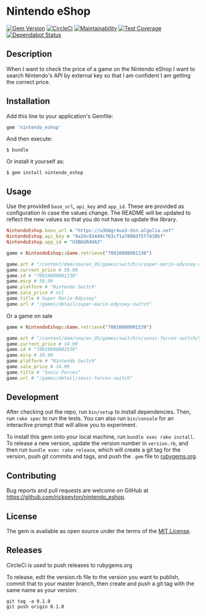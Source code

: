 # Nintendo eShop

[![Gem Version](https://badge.fury.io/rb/nintendo_eshop.svg)](https://badge.fury.io/rb/nintendo_eshop)
[![CircleCI](https://circleci.com/gh/rickpeyton/nintendo_eshop.svg?style=svg)](https://circleci.com/gh/rickpeyton/nintendo_eshop)
[![Maintainability](https://api.codeclimate.com/v1/badges/5e41e08d88dbecfcf318/maintainability)](https://codeclimate.com/github/rickpeyton/nintendo_eshop/maintainability)
[![Test Coverage](https://api.codeclimate.com/v1/badges/5e41e08d88dbecfcf318/test_coverage)](https://codeclimate.com/github/rickpeyton/nintendo_eshop/test_coverage)
[![Dependabot Status](https://api.dependabot.com/badges/status?host=github&identifier=193173552)](https://dependabot.com)

## Description

When I want to check the price of a game on the Nintendo eShop I want to search Nintendo's API by external key so that I am confident I am getting the correct price.

## Installation

Add this line to your application's Gemfile:

```ruby
gem 'nintendo_eshop'
```

And then execute:

    $ bundle

Or install it yourself as:

    $ gem install nintendo_eshop

## Usage

Use the provided `base_url`, `api_key` and `app_id`. These are provided as configuration in case the values change. The README will be updated to reflect the new values so that you do not have to update the library.

```ruby
NintendoEshop.base_url = "https://u3b6gr4ua3-dsn.algolia.net"
NintendoEshop.api_key = "9a20c93440cf63cf1a7008d75f7438bf"
NintendoEshop.app_id = "U3B6GR4UA3"

game = NintendoEshop::Game.retrieve("70010000001130")

game.art # "/content/dam/noa/en_US/games/switch/s/super-mario-odyssey-switch/Switch_SuperMarioOdyssey_box.png"
game.current_price # 59.99
game.id # "70010000001130"
game.msrp # 59.99
game.platform # "Nintendo Switch"
game.sale_price # nil
game.title # Super Mario Odyssey"
game.url # "/games/detail/super-mario-odyssey-switch"
```

Or a game on sale

```ruby
game = NintendoEshop::Game.retrieve("70010000001539")

game.art # "/content/dam/noa/en_US/games/switch/s/sonic-forces-switch/Switch_SonicForces_box.png"
game.current_price # 14.99
game.id # "70010000001539"
game.msrp # 29.99
game.platform # "Nintendo Switch"
game.sale_price # 14.99
game.title # "Sonic Forces"
game.url # "/games/detail/sonic-forces-switch"
```

## Development

After checking out the repo, run `bin/setup` to install dependencies. Then, run `rake spec` to run the tests. You can also run `bin/console` for an interactive prompt that will allow you to experiment.

To install this gem onto your local machine, run `bundle exec rake install`. To release a new version, update the version number in `version.rb`, and then run `bundle exec rake release`, which will create a git tag for the version, push git commits and tags, and push the `.gem` file to [rubygems.org](https://rubygems.org).

## Contributing

Bug reports and pull requests are welcome on GitHub at https://github.com/rickpeyton/nintendo_eshop.

## License

The gem is available as open source under the terms of the [MIT License](https://opensource.org/licenses/MIT).

## Releases

CircleCi is used to push releases to rubygems.org

To release, edit the version.rb file to the version you want to publish, commit that to your master branch, then create and push a git tag with the same name as your version:

```
git tag -a 0.1.0
git push origin 0.1.0
```
